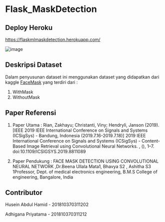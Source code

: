 # Flask_MaskDetection

## Deploy Heroku 

https://flaskmlmaskdetection.herokuapp.com/


![image](https://user-images.githubusercontent.com/49096980/147178319-1b07a891-0efb-41ba-ae18-1e8125552de6.jpeg)


## Deskripsi Dataset 
Dalam penyusunan dataset ini menggunakan dataset yang didapatkan dari kaggle [FaceMask](https://www.kaggle.com/ashishjangra27/face-mask-12k-images-dataset) yang terdiri dari :
1. WithMask
2. WithoutMask

## Paper Referensi
1. Paper Utama :
Rian, Zakhayu; Christanti, Viny; Hendryli, Janson (2019). [IEEE 2019 IEEE International Conference on Signals and Systems (ICSigSys) - Bandung, Indonesia (2019.7.16-2019.7.18)] 2019 IEEE International Conference on Signals and Systems (ICSigSys) - Content-Based Image Retrieval using Convolutional Neural Networks. , (), 1–7. doi:10.1109/ICSIGSYS.2019.8811089 


2. Paper Pendukung :
FACE MASK DETECTION USING CONVOLUTIONAL NEURAL NETWORK ,Dr.Beena Ullala Mata1, Bhavya S2 , Ashitha S3 1Professor, Dept. of medical electronics engineering, B.M.S College of engineering, Bangalore, India

## Contributor
Husein Abdul Hamid - 201810370311202

Adhigana Priyatama - 201810370311212


